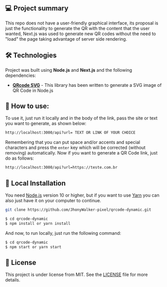 ## 💻 Project summary

This repo does not have a user-friendly graphical interface, its proposal is just the functionality to generate the QR with the content that the user wanted, Next.js was used to generate new QR codes without the need to "load" the page taking advantage of server side rendering.

## 🛠 Technologies

Project was built using **Node.js** and **Next.js** and the following dependencies:

- **[QRcode SVG](https://www.npmjs.com/package/qrcode-svg)** - This library has been written to generate a SVG image of QR Code in Node.js

## 📕 How to use:

To use it, just run it locally and in the body of the link, pass the site or text you want to generate, as shown below:

```bash
http://localhost:3000/api?url= TEXT OR LINK OF YOUR CHOICE
```

Remembering that you can put space and/or accents and special characters and press the `enter` key which will be corrected (without removing) automatically. Now if you want to generate a QR Code link, just do as follows:

```bash
http://localhost:3000/api?url=https://teste.com.br
```

## 🔨 Local Installation

You need [Node.js](https://nodejs.org) version 10 or higher, but if you want to use [Yarn](https://yarnpkg.com/) you can also just have it on your computer to continue.

```bash
git clone https://github.com/JhonyWalker-pixel/qrcode-dynamic.git

$ cd qrcode-dynamic
$ npm install or yarn install
```

And now, to run locally, just run the following command:

```bash
$ cd qrcode-dynamic
$ npm start or yarn start
```

## 📖 License

This project is under license from MIT. See the [LICENSE](LICENSE.md) file for more details.
